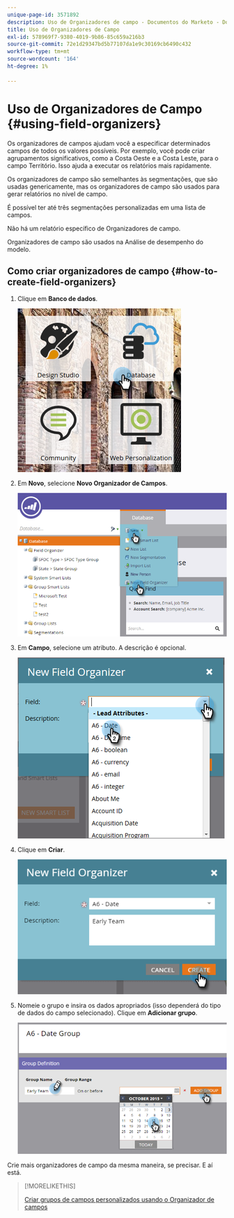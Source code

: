 ```yaml
---
unique-page-id: 3571892
description: Uso de Organizadores de campo - Documentos do Marketo - Documentação do produto
title: Uso de Organizadores de Campo
exl-id: 578969f7-9380-4019-9b86-85c659a216b3
source-git-commit: 72e1d29347bd5b77107da1e9c30169cb6490c432
workflow-type: tm+mt
source-wordcount: '164'
ht-degree: 1%

---
```


# Uso de Organizadores de Campo {#using-field-organizers}

Os organizadores de campos ajudam você a especificar determinados campos de todos os valores possíveis. Por exemplo, você pode criar agrupamentos significativos, como a Costa Oeste e a Costa Leste, para o campo Território. Isso ajuda a executar os relatórios mais rapidamente.

Os organizadores de campo são semelhantes às segmentações, que são usadas genericamente, mas os organizadores de campo são usados para gerar relatórios no nível de campo.

É possível ter até três segmentações personalizadas em uma lista de campos.

Não há um relatório específico de Organizadores de campo.

Organizadores de campo são usados na Análise de desempenho do modelo.

## Como criar organizadores de campo {#how-to-create-field-organizers}

1. Clique em **Banco de dados**.

   ![](assets/db.png)

1. Em **Novo**, selecione **Novo Organizador de Campos**.

   ![](assets/two-1.png)

1. Em **Campo**, selecione um atributo. A descrição é opcional.

   ![](assets/three-1.png)

1. Clique em **Criar**.

   ![](assets/image2015-9-3-16-3a36-3a31.png)

1. Nomeie o grupo e insira os dados apropriados (isso dependerá do tipo de dados do campo selecionado). Clique em **Adicionar grupo**.

   ![](assets/image2015-9-3-16-3a40-3a45.png)

Crie mais organizadores de campo da mesma maneira, se precisar. E aí está.

>[!MORELIKETHIS]
>
>[Criar grupos de campos personalizados usando o Organizador de campos](/help/marketo/product-docs/reporting/revenue-cycle-analytics/revenue-tools/field-organizers/create-custom-field-groups-using-the-field-organizer.md)
